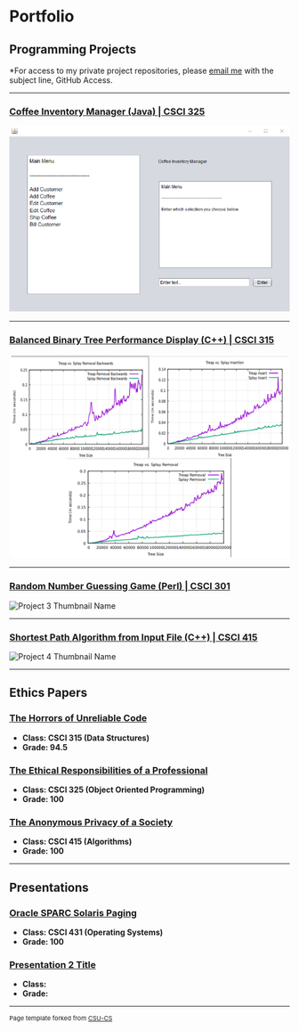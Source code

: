 Portfolio
=========

Programming Projects
--------------------

*For access to my private project repositories, please [email me](mailto:amthompson1@csustudent.net?subject=GitHub%20Access) with the subject line, GitHub Access.

---
### [Coffee Inventory Manager (Java) | CSCI 325](project1)

![Project 1 Thumbnail Name](images/project1/coffee_menmu.png)

---
### [Balanced Binary Tree Performance Display (C++) | CSCI 315](project2)

![Project 2 Thumbnail Name](images/project2/project2_graphs.png)

---
### [Random Number Guessing Game (Perl) | CSCI 301](project3)

![Project 3 Thumbnail Name](images/dummy_thumbnail.jpg)

---
### [Shortest Path Algorithm from Input File (C++) | CSCI 415](project1)

![Project 4 Thumbnail Name](images/dummy_thumbnail.jpg)

---

Ethics Papers
-------------

### [The Horrors of Unreliable Code](/papers/paper1.docx)

-   **Class: CSCI 315 (Data Structures)**  
-   **Grade: 94.5**

### [The Ethical Responsibilities of a Professional](/papers/paper2.docx)

-   **Class: CSCI 325 (Object Oriented Programming)** 
-   **Grade: 100**

### [The Anonymous Privacy of a Society](/papers/paper3.docx)

-   **Class: CSCI 415 (Algorithms)** 
-   **Grade: 100**

---

Presentations
-------------

### [Oracle SPARC Solaris Paging](/pdf/paging_presentation.pdf)

- **Class: CSCI 431 (Operating Systems)** 
- **Grade: 100**


### [Presentation 2 Title](/pdf/sample_presentation.pdf)

- **Class:** 
- **Grade:**

---

<p style="font-size:11px">Page template forked from <a href="https://github.com/csu-cs/csci-portfolio">CSU-CS</a></p>
<!-- Remove above link if you don't want to attributive -->
